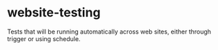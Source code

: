 # website-testing
Tests that will be running automatically across web sites, either through trigger or using schedule.